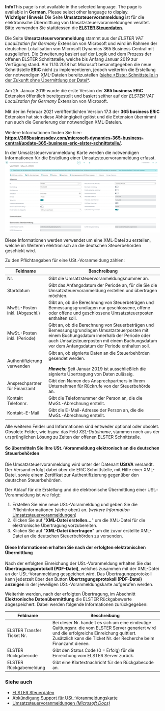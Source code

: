 
<div class="alert alert-info">
    <i class="fa-duotone fa-thin fa-lightbulb fa-lg"></i> <strong>Info</strong>This page is not available in the selected language. The page is available in <b>German</b>. Please select other language to display.
</div>

<div class="alert alert-warn">
    <i class="fa-light fa-triangle-exclamation fa-lg"></i> <strong>Wichtiger Hinweis</strong> Die Seite <b>Umsatzsteuervoranmeldung</b> ist für die elektronische Übermittlung von Umsatzsteuervoranmeldungen veraltet. Bitte verwenden Sie stattdessen die <a href="../elster-tax-statements.md"><b>ELSTER Steuerdaten</b></a>.<br><br>Die Seite <b>Umsatzsteuervoranmeldung</b> stammt aus der <i>ELSTER VAT Localization for Germany</i> Extension von Microsoft und wird im Rahmen der deutschen Lokalisation von Microsoft Dynamics 365 Business Central mit ausgeliefert. Die Erweiterung basiert auf der Logik und dem Prozess der offenen ELSTER Schnittstelle, welche bis Anfang Januar 2019 zur Verfügung stand. Am 11.10.2018 hat Microsoft bekanntgegeben die neue Schnittstelle <b>ERiC</b> nicht zu implementieren, jedoch weiterhin die Erstellung der notwendigen XML-Dateien bereitzustellen (<a href="https://docs.microsoft.com/de-de/archive/blogs/german_nav_developer/elster-schnittstelle-in-der-zukunft-ohne-uebermittlung-der-datei)">siehe *Elster Schnittstelle in der Zukunft ohne Übermittlung der Datei*</a>.<br><br>Am 25. Januar 2019 wurde die erste Version der <b>365 business ERiC</b> Extension öffentlich bereitgestellt und basiert seither auf der <i>ELSTER VAT Localization for Germany</i> Extension von Microsoft.<br><br>Mit der im Februar 2021 veröffentlichten Version 17.3 der <b>365 business ERiC</b> Extension hat sich diese Abhängigkeit gelöst und die Extension übernimmt nun auch die Generierung der notwendigen XML-Dateien.<br><br>Weitere Informationen finden Sie hier: <a href="https://365businessdev.com/microsoft-dynamics-365-business-central/update-365-business-eric-elster-schnittstelle" target="_blank"><b>https://365businessdev.com/microsoft-dynamics-365-business-central/update-365-business-eric-elster-schnittstelle/</b></a>.<br>
</div>

In der Umsatzsteuervoranmeldung Karte werden die notwendigen Informationen für die Erstellung einer Umsatzsteuervoranmeldung erfasst.
![USt.-Voranmeldungskarte](/assets/images/365-business-eric/sales-vat-adv-notification-de.png)

Diese Informationen werden verwendet um eine XML-Datei zu erstellen, welche im Weiteren elektronisch an die deutschen Steuerbehörden geschickt wird.

Zu den Pflichtangaben für eine USt.-Voranmeldung zählen:

| Feldname | Beschreibung |
| --- | --- |
| Nr. | Gibt die Umsatzsteuervoranmeldungsnummer an. |
| Startdatum | Gibt das Anfangsdatum der Periode an, für die Sie die Umsatzsteuervoranmeldung erstellen und übertragen möchten. |
| MwSt.-Posten inkl. (Abgeschl.) | Gibt an, ob die Berechnung von Steuerbeträgen und Bemessungsgrundlagen nur geschlossene, offene oder offene und geschlossene Umsatzsteuerposten enthalten soll. |
| MwSt.-Posten inkl. (Periode) | Gibt an, ob die Berechnung von Steuerbeträgen und Bemessungsgrundlagen Umsatzsteuerposten mit einem Buchungsdatum innerhalb der Periode oder auch Umsatzsteuerposten mit einem Buchungsdatum vor dem Anfangsdatum der Periode enthalten soll. |
| Authentifizierung verwenden | Gibt an, ob signierte Daten an die Steuerbehörden gesendet werden.<br><br>_**Hinweis:**_ Seit Januar 2019 ist ausschließlich die signierte Übertragung von Daten zulässig. |
| Ansprechpartner für Finanzamt | Gibt den Namen des Ansprechpartners in Ihrem Unternehmen für Rückrufe von der Steuerbehörde an. |
| Kontakt Telefonnr. | Gibt die Telefonnummer der Person an, die die MwSt.-Abrechnung erstellt. |
| Kontakt-E-Mail | Gibt die E-Mail-Adresse der Person an, die die MwSt.-Abrechnung erstellt. |

Alle weiteren Felder und Informationen sind entweder optional oder obsolet. Obsolete Felder, wie bspw. das Feld *XSL-Dateiname*, stammen noch aus der ursprünglichen Lösung zu Zeiten der offenen ELSTER Schnittstelle.

#### So übermitteln Sie Ihre USt.-Voranmeldung elektronisch an die deutschen Steuerbehörden
Die Umsatzsteuervoranmeldung wird unter der Datenart **UStVA** versandt. Der Versand erfolgt dabei über die ERiC Schnittstelle, mit Hilfe einer XML-Datei, sowie einem Zertifikat zur Authentifizierung gegenüber den deutschen Steuerbehörden.

Der Ablauf für die Erstellung und die elektronische Übermittlung einer USt.-Voranmeldung ist wie folgt:

1. Erstellen Sie eine neue USt.-Voranmeldung und geben Sie die Pflichtinformationen (siehe oben) an. (_weitere Information_ [Umsatzsteuervoranmeldungen](https://docs.microsoft.com/de-de/dynamics365/business-central/localfunctionality/germany/how-to-set-up-and-export-sales-vat-advance-notifications))
2. Klicken Sie auf "**XML-Datei erstellen...**" um die XML-Datei für die elektronische Übertragung vorzubereiten.
3. Klicken Sie auf "**XML-Datei übertragen**" um die zuvor erstellte XML-Datei an die deutschen Steuerbehörden zu versenden.

#### Diese Informationen erhalten Sie nach der erfolgten elektronischen Übermittlung

Nach der erfolgten Einreichung der USt.-Voranmeldung erhalten Sie das **Übertragungsprotokoll (PDF-Datei)**, welches zusammen mit der XML-Datei an der USt.-Voranmeldung gespeichert wird.
Das Übertragungsprotokoll kann jederzeit über den Button **Übertragungsprotokoll (PDF-Datei) anzeigen** in der jeweiligen USt.-Voranmeldungskarte aufgerufen werden.

Weiterhin werden, nach der erfolgten Übertragung, im Abschnitt **Elektronische Datenübermittlung** die ELSTER Rückgabewerte abgespeichert. Dabei werden folgende Informationen zurückgegeben:

| Feldname | Beschreibung |
| --- | --- |
| ELSTER Transfer Ticket Nr. | Bei dieser Nr. handelt es sich um eine eindeutige Quittungsnr. die vom ELSTER Server generiert wird und die erfolgreiche Einreichung quittiert. Zusätzlich kann die Ticket Nr. der Recherche beim Finanzamt dienen. |
| ELSTER Rückgabecode | Gibt den Status Code (0 = Erfolg) für die Einreichung vom ELSTER Server zurück. |
| ELSTER Rückgabemeldung | Gibt eine Klartextnachricht für den Rückgabecode an. |

### Siehe auch
- [ELSTER Steuerdaten](../elster-tax-statements.md)
- [Abkündigung Support für USt.-Voranmeldungskarte](https://365businessdev.com/microsoft-dynamics-365-business-central/update-365-business-eric-elster-schnittstelle/)
- [Umsatzsteuervoranmeldungen _(Microsoft Docs)_](https://docs.microsoft.com/de-de/dynamics365/business-central/localfunctionality/germany/how-to-set-up-and-export-sales-vat-advance-notifications)
